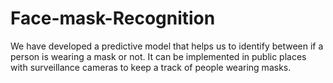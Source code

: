 # Face-mask-Recognition
We have developed a predictive model that helps us to identify between if a person is wearing a mask or not. It can be implemented in public places with surveillance cameras to keep a track of people wearing masks.
